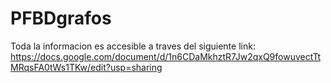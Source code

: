 # PFBDgrafos

Toda la informacion es accesible a traves del siguiente link:
https://docs.google.com/document/d/1n6CDaMkhztR7Jw2qxQ9fowuvectTtMRqsFA0tWs1TKw/edit?usp=sharing
